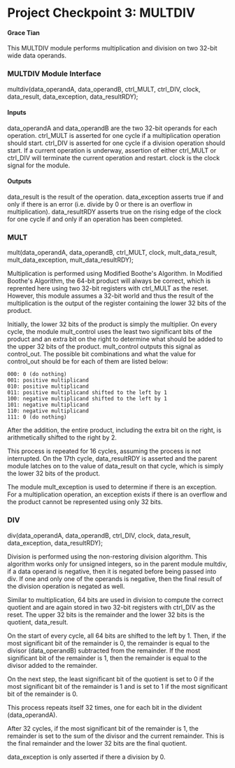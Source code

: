 # Project Checkpoint 3: MULTDIV
#### Grace Tian

This MULTDIV module performs multiplication and division on two 32-bit wide data operands.

### MULTDIV Module Interface

multdiv(data_operandA, data_operandB, ctrl_MULT, ctrl_DIV, clock, data_result, data_exception, data_resultRDY);

#### Inputs

data_operandA and data_operandB are the two 32-bit operands for each operation. ctrl_MULT is asserted for one cycle if a multiplication operation should start. ctrl_DIV is asserted for one cycle if a division operation should start. If a current operation is underway, assertion of either ctrl_MULT or ctrl_DIV will terminate the current operation and restart.
clock is the clock signal for the module.

#### Outputs

data_result is the result of the operation. data_exception asserts true if and only if there is an error (i.e. divide by 0 or there is an overflow in multiplication). data_resultRDY asserts true on the rising edge of the clock for one cycle if and only if an operation has been completed.

### MULT

mult(data_operandA, data_operandB, ctrl_MULT, clock, mult_data_result, mult_data_exception, mult_data_resultRDY);

Multiplication is performed using Modified Boothe's Algorithm. In Modified Boothe's Algorithm, the 64-bit product will always be correct, which is reprented here using two 32-bit registers with ctrl_MULT as the reset. However, this module assumes a 32-bit world and thus the result of the multiplication is the output of the register containing the lower 32 bits of the product.

Initially, the lower 32 bits of the product is simply the multiplier. On every cycle, the module mult_control uses the least two significant bits of the product and an extra bit on the right to determine what should be added to the upper 32 bits of the product. mult_control outputs this signal as control_out. The possible bit combinations and what the value for control_out should be for each of them are listed below:

    000: 0 (do nothing)
    001: positive multiplicand
    010: positive multiplicand
    011: positive multiplicand shifted to the left by 1
    100: negative multiplicand shifted to the left by 1
    101: negative multiplicand
    110: negative multiplicand
    111: 0 (do nothing)

After the addition, the entire product, including the extra bit on the right, is arithmetically shifted to the right by 2. 

This process is repeated for 16 cycles, assuming the process is not interrupted. On the 17th cycle, data_resultRDY is asserted and the parent module latches on to the value of data_result on that cycle, which is simply the lower 32 bits of the product.

The module mult_exception is used to determine if there is an exception. For a multiplication operation, an exception exists if there is an overflow and the product cannot be represented using only 32 bits. 

### DIV

div(data_operandA, data_operandB, ctrl_DIV, clock, data_result, data_exception, data_resultRDY);

Division is performed using the non-restoring division algorithm. This algorithm works only for unsigned integers, so in the parent module multdiv, if a data operand is negative, then it is negated before being passed into div. If one and only one of the operands is negative, then the final result of the division operation is negated as well. 

Similar to multiplication, 64 bits are used in division to compute the correct quotient and are again stored in two 32-bit registers with ctrl_DIV as the reset. The upper 32 bits is the remainder and the lower 32 bits is the quotient, data_result.

On the start of every cycle, all 64 bits are shifted to the left by 1. Then, if the most significant bit of the remainder is 0, the remainder is equal to the divisor (data_operandB) subtracted from the remainder. If the most significant bit of the remainder is 1, then the remainder is equal to the divisor added to the remainder.

On the next step, the least significant bit of the quotient is set to 0 if the most significant bit of the remainder is 1 and is set to 1 if the most significant bit of the remainder is 0.

This process repeats itself 32 times, one for each bit in the divident (data_operandA).

After 32 cycles, if the most significant bit of the remainder is 1, the remainder is set to the sum of the divisor and the current remainder. This is the final remainder and the lower 32 bits are the final quotient.

data_exception is only asserted if there a division by 0.